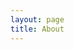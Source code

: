 ```yaml
---
layout: page
title: About
---
```


<center><script src="https://www.hackthebox.eu/badge/44591"></script></center>

